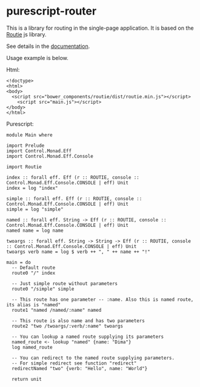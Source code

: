 # purescript-router

This is a library for routing in the single-page application. It is based on the [Routie](https://github.com/jgallen23/routie) js library.

See details in the [documentation](https://github.com/dbushenko/purescript-router/docs).

Usage example is below.

Html:

    <!doctype>
    <html>
    <body>
      <script src="bower_components/routie/dist/routie.min.js"></script>
        <script src="main.js"></script>
    </body>
    </html>

Purescript:


    module Main where
    
    import Prelude
    import Control.Monad.Eff
    import Control.Monad.Eff.Console
    
    import Routie
    
    index :: forall eff. Eff (r :: ROUTIE, console :: Control.Monad.Eff.Console.CONSOLE | eff) Unit
    index = log "index"
    
    simple :: forall eff. Eff (r :: ROUTIE, console :: Control.Monad.Eff.Console.CONSOLE | eff) Unit
    simple = log "simple"
    
    named :: forall eff. String -> Eff (r :: ROUTIE, console :: Control.Monad.Eff.Console.CONSOLE | eff) Unit
    named name = log name
    
    twoargs :: forall eff. String -> String -> Eff (r :: ROUTIE, console :: Control.Monad.Eff.Console.CONSOLE | eff) Unit
    twoargs verb name = log $ verb ++ ", " ++ name ++ "!"
    
    main = do
      -- Default route
      route0 "/" index

      -- Just simple route without parameters
      route0 "/simple" simple

      -- This route has one parameter -- :name. Also this is named route, its alias is "named"
      route1 "named /named/:name" named

      -- This route is also name and has two parameters
      route2 "two /twoargs/:verb/:name" twoargs

      -- You can lookup a named route supplying its parameters
      named_route <- lookup "named" {name: "Dima"}
      log named_route

      -- You can redirect to the named route supplying parameters.
      -- For simple redirect see function "redirect"
      redirectNamed "two" {verb: "Hello", name: "World"}
      
      return unit

